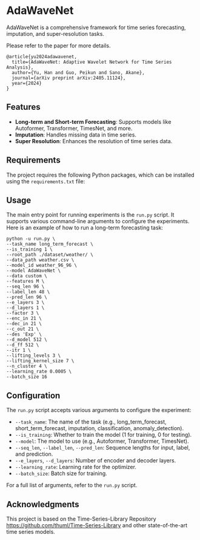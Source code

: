 # AdaWaveNet

AdaWaveNet is a comprehensive framework for time series forecasting, imputation, and super-resolution tasks. 

Please refer to the paper for more details.

```
@article{yu2024adawavenet,
  title={AdaWaveNet: Adaptive Wavelet Network for Time Series Analysis},
  author={Yu, Han and Guo, Peikun and Sano, Akane},
  journal={arXiv preprint arXiv:2405.11124},
  year={2024}
}
```

## Features

- **Long-term and Short-term Forecasting**: Supports models like Autoformer, Transformer, TimesNet, and more.
- **Imputation**: Handles missing data in time series.
- **Super Resolution**: Enhances the resolution of time series data.

## Requirements

The project requires the following Python packages, which can be installed using the `requirements.txt` file:


## Usage

The main entry point for running experiments is the `run.py` script. It supports various command-line arguments to configure the experiments. Here is an example of how to run a long-term forecasting task:

```
python -u run.py \
--task_name long_term_forecast \
--is_training 1 \
--root_path ./dataset/weather/ \
--data_path weather.csv \
--model_id weather_96_96 \
--model AdaWaveNet \
--data custom \
--features M \
--seq_len 96 \
--label_len 48 \
--pred_len 96 \
--e_layers 3 \
--d_layers 1 \
--factor 3 \
--enc_in 21 \
--dec_in 21 \
--c_out 21 \
--des 'Exp' \
--d_model 512 \
--d_ff 512 \
--itr 1 \
--lifting_levels 3 \
--lifting_kernel_size 7 \
--n_cluster 4 \
--learning_rate 0.0005 \
--batch_size 16
```

## Configuration

The `run.py` script accepts various arguments to configure the experiment:

- `--task_name`: The name of the task (e.g., long_term_forecast, short_term_forecast, imputation, classification, anomaly_detection).
- `--is_training`: Whether to train the model (1 for training, 0 for testing).
- `--model`: The model to use (e.g., Autoformer, Transformer, TimesNet).
- `--seq_len`, `--label_len`, `--pred_len`: Sequence lengths for input, label, and prediction.
- `--e_layers`, `--d_layers`: Number of encoder and decoder layers.
- `--learning_rate`: Learning rate for the optimizer.
- `--batch_size`: Batch size for training.

For a full list of arguments, refer to the `run.py` script.


## Acknowledgments

This project is based on the Time-Series-Library Repository <https://github.com/thuml/Time-Series-Library> and other state-of-the-art time series models.
